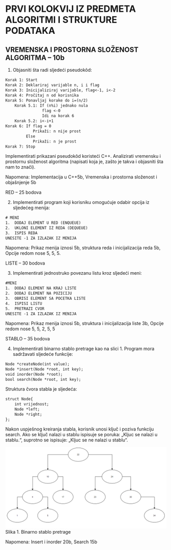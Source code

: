 # PRVI KOLOKVIJ IZ PREDMETA ALGORITMI I STRUKTURE PODATAKA

## VREMENSKA I PROSTORNA SLOŽENOST ALGORITMA – 10b
1.	Objasniti šta radi sljedeći pseudokôd:

```
Korak 1: Start
Korak 2: Deklariraj varijable n, i i flag
Korak 3: Inicijaliziraj varijable, flag<-1, i<-2
Korak 4: Pročitaj n od korisnika
Korak 5: Ponavljaj korake do i=(n/2)
    Korak 5.1: If (n%i) jednako nula
                flag <-0
                Idi na korak 6
    Korak 5.2: i<-i+1
Korak 6: If flag = 0
            Prikaži: n nije prost
         Else
            Prikaži: n je prost
Korak 7: Stop
```

Implementirati prikazani pseudokôd koristeći C++. Analizirati vremensku i prostornu složenost algoritma (napisati koja je, zašto je takva  i objasniti šta nam to znači).

Napomena: Implementacija u C++5b, Vremenska i prostorna složenost i objašnjenje 5b

RED – 25 bodova

2.	Implementirati program koji korisniku omogućuje odabir opcija iz sljedećeg menija:
```	
# MENI
1.	DODAJ ELEMENT U RED (ENQUEUE)
2.	UKLONI ELEMENT IZ REDA (DEQUEUE) 
3.	ISPIS REDA
UNESITE -1 ZA IZLAZAK IZ MENIJA
```
Napomena: Prikaz menija iznosi 5b, struktura reda i inicijalizacija reda 5b, Opcije redom nose 5, 5, 5.

LISTE – 30 bodova

3.	Implementirati jednostruko povezanu listu kroz sljedeći meni:
```
#MENI
1.	DODAJ ELEMENT NA KRAJ LISTE
2.	DODAJ ELEMENT NA POZICIJU
3.	OBRISI ELEMENT SA POCETKA LISTE
4.	ISPISI LISTU
5.	PRETRAZI CVOR
UNESITE -1 ZA IZLAZAK IZ MENIJA
```
    
Napomena: Prikaz menija iznosi 5b, struktura i inicijalizacija liste 3b, Opcije redom nose 5, 5, 2, 5, 5 

STABLO – 35 bodova

4.	Implementirati binarno stablo pretrage kao na slici 1. Program mora sadržavati sljedeće funkcije:
```
Node *createNode(int value);
Node *insert(Node *root, int key);
void inorder(Node *root);
bool search(Node *root, int key);
```
Struktura čvora stabla je sljedeća:
```
struct Node{
	int vrijednost;
	Node *left;
	Node *right;
};
```

Nakon uspješnog kreiranja stabla, korisnik unosi ključ i poziva funkciju search. Ako se ključ nalazi u stablu ispisuje se poruka: „Kljuc se nalazi u stablu.“, suprotno se ispisuje: „Kljuc se ne nalazi u stablu“.

<img src="slika1.png">  
Slika 1. Binarno stablo pretrage

Napomena: Insert i inorder 20b, Search 15b
